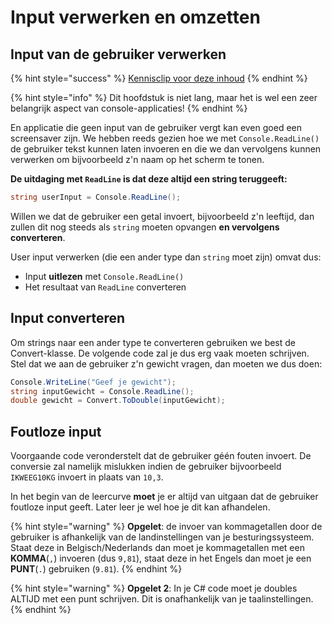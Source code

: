 # Input verwerken en omzetten

## Input van de gebruiker verwerken

{% hint style="success" %}
[Kennisclip voor deze inhoud](https://youtu.be/DGhdggwcdDk)
{% endhint %}

{% hint style="info" %}
Dit hoofdstuk is niet lang, maar het is wel een zeer belangrijk aspect van console-applicaties!
{% endhint %}

En applicatie die geen input van de gebruiker vergt kan even goed een screensaver zijn. We hebben reeds gezien hoe we met `Console.ReadLine()` de gebruiker tekst kunnen laten invoeren en die we dan vervolgens kunnen verwerken om bijvoorbeeld z'n naam op het scherm te tonen.

**De uitdaging met `ReadLine` is dat deze altijd een string teruggeeft:**

```csharp
string userInput = Console.ReadLine();
```

Willen we dat de gebruiker een getal invoert, bijvoorbeeld z'n leeftijd, dan zullen dit nog steeds als `string` moeten opvangen **en vervolgens converteren**.

User input verwerken \(die een ander type dan `string` moet zijn\) omvat dus:

* Input **uitlezen** met `Console.ReadLine()`
* Het resultaat van `ReadLine` converteren

## Input converteren

Om strings naar een ander type te converteren gebruiken we best de Convert-klasse. De volgende code zal je dus erg vaak moeten schrijven. Stel dat we aan de gebruiker z'n gewicht vragen, dan moeten we dus doen:

```csharp
Console.WriteLine("Geef je gewicht");
string inputGewicht = Console.ReadLine();
double gewicht = Convert.ToDouble(inputGewicht);
```

## Foutloze input

Voorgaande code veronderstelt dat de gebruiker géén fouten invoert. De conversie zal namelijk mislukken indien de gebruiker bijvoorbeeld `IKWEEG10KG` invoert in plaats van `10,3`.

In het begin van de leercurve **moet** je er altijd van uitgaan dat de gebruiker foutloze input geeft. Later leer je wel hoe je dit kan afhandelen.

{% hint style="warning" %}
**Opgelet**: de invoer van kommagetallen door de gebruiker is afhankelijk van de landinstellingen van je besturingssysteem. Staat deze in Belgisch/Nederlands dan moet je kommagetallen met een **KOMMA**\(`,`\) invoeren \(dus `9,81`\), staat deze in het Engels dan moet je een **PUNT**\(`.`\) gebruiken \(`9.81`\).
{% endhint %}

{% hint style="warning" %}
**Opgelet 2**: In je C\# code moet je doubles ALTIJD met een punt schrijven. Dit is onafhankelijk van je taalinstellingen.
{% endhint %}

